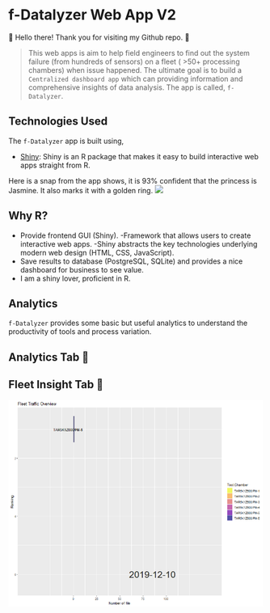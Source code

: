 # f-Datalyzer Web App V2

👋 Hello there! Thank you for visiting my Github repo. :pray:

> This web apps is aim to help field engineers to find out the system failure (from hundreds of sensors) on a fleet ( >50+ processing chambers) when issue happened. The ultimate goal is to build a  `Centralized dashboard app` which can providing information and comprehensive insights of data analysis. The app is called, `f-Datalyzer`. 

## Technologies Used

The `f-Datalyzer` app is built using,

- [Shiny](https://shiny.rstudio.com/): Shiny is an R package that makes it easy to build interactive web apps straight from R.

Here is a snap from the app shows, it is 93% confident that the princess is Jasmine. It also marks it with a golden ring.
<img src='login_page.JPGf' art='switch' />

## Why R?
- Provide frontend GUI (Shiny).
  -Framework that allows users to create interactive web apps.
  -Shiny abstracts the key technologies underlying modern web design (HTML, CSS, JavaScript).
- Save results to database (PostgreSQL, SQLite) and provides a nice dashboard for business to see value.
- I am a shiny lover, proficient in R. 



##  Analytics
`f-Datalyzer` provides some basic but useful analytics to understand the productivity of tools and process variation.

## Analytics Tab 🔗

## Fleet Insight Tab 🔗
<img src='tool_productivity_ranking.gif' art='switch' />
